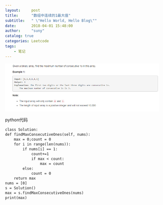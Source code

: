 ```yaml
---
layout:     post
title:      "数组中连续的1最大值"
subtitle:   " \"Hello World, Hello Blog\""
date:       2018-04-01 15:48:00
author:     "suny"
catalog: true
categories: Leetcode
tags:
    - 笔记
---
```

<img src="/img/MaxConsecutiveOnes.jpg"/>

python代码

	class Solution:
    def findMaxConsecutiveOnes(self, nums):
        max = 0;count = 0
        for i in range(len(nums)):
            if nums[i] == 1:
                count+=1
                if max < count:
                    max = count
            else:
                count = 0                     
        return max
	nums = [0]
	s = Solution()
	max = s.findMaxConsecutiveOnes(nums)
	print(max)            
            
	            
        
	
	


